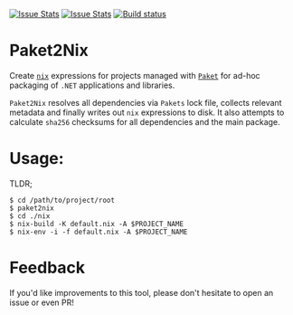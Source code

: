 [![Issue Stats](http://issuestats.com/github/krgn/Paket2Nix/badge/issue)](http://issuestats.com/github/krgn/Paket2Nix)
[![Issue Stats](http://issuestats.com/github/krgn/Paket2Nix/badge/pr)](http://issuestats.com/github/krgn/Paket2Nix)
[![Build status](https://ci.appveyor.com/api/projects/status/5yu6k3vjsdnmhlcj?svg=true)](https://ci.appveyor.com/project/krgn/paket2nix)

# Paket2Nix

Create [`nix`](https://nixos.org/nix/) expressions for projects managed with
[`Paket`](https://github.com/fsprojects/Paket) for ad-hoc packaging of `.NET` applications
and libraries.

`Paket2Nix` resolves all dependencies via `Pakets` lock file, collects relevant
metadata and finally writes out `nix` expressions to disk. It also attempts to
calculate `sha256` checksums for all dependencies and the main package.

# Usage:

TLDR;

```shell
$ cd /path/to/project/root
$ paket2nix
$ cd ./nix
$ nix-build -K default.nix -A $PROJECT_NAME
$ nix-env -i -f default.nix -A $PROJECT_NAME
```

# Feedback

If you'd like improvements to this tool, please don't hesitate to open an issue
or even PR!
